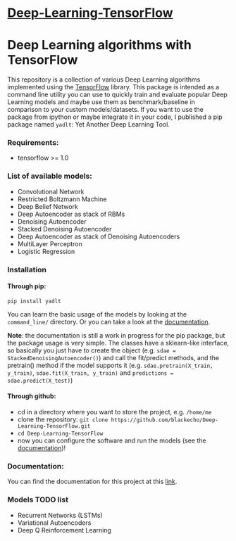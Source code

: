 # [Deep-Learning-TensorFlow](https://github.com/gabrieleangeletti/Deep-Learning-TensorFlow)

# Deep Learning algorithms with TensorFlow

This repository is a collection of various Deep Learning algorithms implemented using the
[TensorFlow](http://www.tensorflow.org) library. This package is intended as a command line utility you can use to quickly train and
evaluate popular Deep Learning models and maybe use them as benchmark/baseline in comparison to your custom models/datasets.
If you want to use the package from ipython or maybe integrate it in your code, I published a pip package named `yadlt`: Yet Another Deep Learning Tool.

### Requirements:

* tensorflow >= 1.0

### List of available models:

* Convolutional Network
* Restricted Boltzmann Machine
* Deep Belief Network
* Deep Autoencoder as stack of RBMs
* Denoising Autoencoder
* Stacked Denoising Autoencoder
* Deep Autoencoder as stack of Denoising Autoencoders
* MultiLayer Perceptron
* Logistic Regression

### Installation

#### Through pip:

    pip install yadlt

You can learn the basic usage of the models by looking at the ``command_line/`` directory. Or you can take a look at the [documentation](http://deep-learning-tensorflow.readthedocs.io/en/latest/).

**Note**: the documentation is still a work in progress for the pip package, but the package usage is very simple. The classes have a sklearn-like interface, so basically you just have to create the object
(e.g. `sdae = StackedDenoisingAutoencoder()`) and call the fit/predict methods, and the pretrain() method if the model supports it
(e.g. `sdae.pretrain(X_train, y_train)`, `sdae.fit(X_train, y_train)` and `predictions = sdae.predict(X_test)`)

#### Through github:

* cd in a directory where you want to store the project, e.g. ``/home/me``
* clone the repository: ``git clone https://github.com/blackecho/Deep-Learning-TensorFlow.git``
* ``cd Deep-Learning-TensorFlow``
* now you can configure the software and run the models (see the [documentation](http://deep-learning-tensorflow.readthedocs.io/en/latest/))!

### Documentation:

You can find the documentation for this project at this [link](http://deep-learning-tensorflow.readthedocs.io/en/latest/).

### Models TODO list

* Recurrent Networks (LSTMs)
* Variational Autoencoders
* Deep Q Reinforcement Learning
